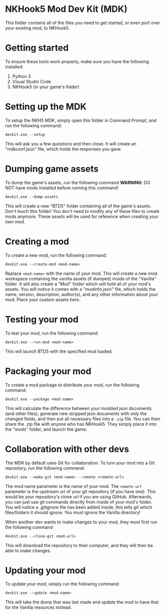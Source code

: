 # NKHook5 Mod Dev Kit (MDK)
This folder contains all of the files you need to get started, or even port over your existing mod, to NKHook5.

# Getting started
To ensure these tools work properly, make sure you have the following installed:

1. Python 3
2. Visual Studio Code
3. NKHook5 (in your game's folder)

# Setting up the MDK
To setup the NKH5 MDK, simply open this folder in Command Prompt, and run the following command:
```
devkit.exe --setup
```
This will ask you a few questions and then close. It will create an "mdkconf.json" file, which holds the responses you gave.

# Dumping game assets
To dump the game's assets, run the following command
**WARNING**: DO NOT have mods installed before running this command!
```
devkit.exe --dump-assets
```
This will create a new "BTD5" folder containing all of the game's assets. Don't touch this folder! You don't need to
modify any of these files to create mods anymore. These assets will be used for reference when creating your own mod.

# Creating a mod
To create a new mod, run the following command:
```
devkit.exe --create-mod <mod-name>
```
Replace `<mod-name>` with the name of your mod. This will create a new mod workspace containing the
vanilla assets (if dumped) inside of the "Vanilla" folder. It will also create a "Mod" folder which will hold all of
your mod's assets. You will notice it comes with a "modinfo.json" file, which holds the name, version, description, author(s),
and any other information about your mod. Place your custom assets here.

# Testing your mod
To test your mod, run the following command:
```
devkit.exe --run-mod <mod-name>
```
This will launch BTD5 with the specified mod loaded.

# Packaging your mod
To create a mod package to distribute your mod, run the following command:
```
devkit.exe --package <mod-name>
```
This will calculate the difference between your modded json documents (and other files), generate new stripped json
documents with only the changed fields, and then put all necessary files into a `.zip` file. You can then share the .zip
file with anyone who has NKHook5. They simply place it into the "mods" folder, and launch the game.

# Collaboration with other devs
The MDK by default uses Git for collaboration. To turn your mod into a Git repository, run the following command:
```
devkit.exe --make-git <mod-name> --remote <remote-url>
```
The mod name parameter is the name of your mod.
The `remote-url` parameter is the upstream url of your git repository (if you have one).
This would be your repository's clone url if you are using GitHub.
Afterwards, you can just use git commands directly from inside of your mod's folder. You will notice a .gitignore file
has been added inside, this tells git which files/folders it should ignore. You must ignore the Vanilla directory!

When another dev wants to make changes to your mod, they must first run the following command
```
devkit.exe --clone-git <mod-url>
```
This will download the repository to their computer, and they will then be able to make changes.

# Updating your mod
To update your mod, simply run the following command:
```
devkit.exe --update <mod-name>
```
This will take the dump that was last made and update the mod to have that for the Vanilla resources instead.